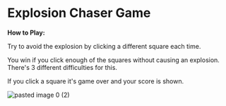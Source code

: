 # Explosion Chaser Game

**How to Play:**
 
 Try to avoid the explosion by clicking a different square each time.
 
 You win if you click enough of the squares without causing an explosion. There's 3 different difficulties for this.

If you click a square it's game over and your score is shown.
 
 
![pasted image 0 (2)](https://user-images.githubusercontent.com/71013271/93821526-9119de00-fc56-11ea-9360-6975db7f1909.png)
